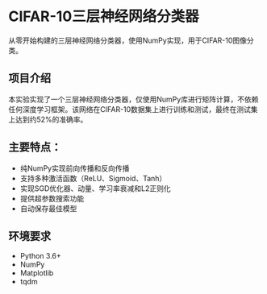 # CIFAR-10三层神经网络分类器
从零开始构建的三层神经网络分类器，使用NumPy实现，用于CIFAR-10图像分类。
## 项目介绍
本实验实现了一个三层神经网络分类器，仅使用NumPy库进行矩阵计算，不依赖任何深度学习框架。该网络在CIFAR-10数据集上进行训练和测试，最终在测试集上达到约52%的准确率。
## 主要特点：
- 纯NumPy实现前向传播和反向传播
- 支持多种激活函数（ReLU、Sigmoid、Tanh）
- 实现SGD优化器、动量、学习率衰减和L2正则化
- 提供超参数搜索功能
- 自动保存最佳模型
## 环境要求
- Python 3.6+
- NumPy
- Matplotlib
- tqdm
